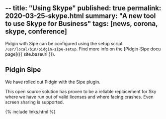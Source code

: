 --
title:  "Using Skype"
published: true
permalink: 2020-03-25-skype.html
summary: "A new tool to use Skype for Business"
tags: [news, corona, skype, conference]
---

Pidgin with Sipe can be configured using the setup script `/usr/local/bin/pidgin-sipe-setup`. Find more info on the [Pidgin-Sipe docu page]({{ site.baseurl }}).

## Pidgin Sipe

We have rolled out Pidgin with the Sipe plugin.

This open source solution has proven to be a reliable replacement for Sky where we have run out of valid licenses and where facing crashes. Even screen sharing is supported.


{% include links.html %}

